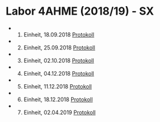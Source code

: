# Labor 4AHME (2018/19) - SX

-   1.  Einheit, 18.09.2018  [Protokoll](https://github.com/HTLMechatronics/m15-la1-sx/blob/volalm15/protokoll_g3_volalm15_2018-09-18.md)
-   2.  Einheit, 25.09.2018  [Protokoll](https://github.com/HTLMechatronics/m15-la1-sx/blob/volalm15/protokoll_g3_volalm15_2018-09-25.md)
-   3.  Einheit, 02.10.2018  [Protokoll](https://github.com/HTLMechatronics/m15-la1-sx/blob/volalm15/protokoll_g3_volalm15_2018-10-02.md)

-   4. Einheit, 04.12.2018   [Protokoll](https://github.com/HTLMechatronics/m15-la1-sx/blob/volalm15/protokoll_g3_volalm15_2018-12-04.md)
-   5. Einheit, 11.12.2018   [Protokoll](https://github.com/HTLMechatronics/m15-la1-sx/blob/volalm15/protokoll_g3_volalm15_2018-12-11.md)
-   6. Einheit, 18.12.2018   [Protokoll](https://github.com/HTLMechatronics/m15-la1-sx/blob/volalm15/protokoll_g3_volalm15_2018-12-18.md)
-   7. Einheit, 02.04.2019   [Protokoll](http://lmgtfy.com/?q=Protokoll+von+Alois)

